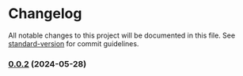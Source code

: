 # Changelog

All notable changes to this project will be documented in this file. See [standard-version](https://github.com/conventional-changelog/standard-version) for commit guidelines.

### [0.0.2](https://github.com/snomiao/gpt-template/compare/v0.0.1...v0.0.2) (2024-05-28)
